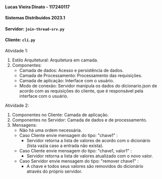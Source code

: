#### Lucas Vieira Dinato - 117240117
#### Sistemas Distribuídos 2023.1
#### Servidor: `join-thread-srv.py`
#### Cliente: `cli.py`
Atividade 1:
1. Estilo Arquitetural: Arquitetura em camada.
2. Componentes:
    * Camada de dados: Acesso e persistência de dados.
    * Camada de Processamento: Processamento das requisições.
    * Camada de aplicação: Interface com o usuário.
    * Modo de conexão: Servidor manipula os dados do dicionario.json de acordo com as requisições do cliente, que é responsável pela interface com o usuário.

Atividade 2:
1. Componentes no Cliente: Camada de aplicação.
2. Componentes no Servidor: Camada de dados e de processamento.
3. Mensagens:
   * Não há uma ordem necessária.
   * Caso Cliente envie mensagem do tipo: "chave1" :
     * Servidor retorna a lista de valores de acordo com o dicionário (lista vazia caso a entrada
     não exista).
   * Caso Cliente envie mensagem do tipo: "chave1, valor1" :
     * Servidor retorna a lista de valores atualizado com o novo valor.
   * Caso Servidor envie mensagem do tipo: "remover chave1" :
     * A chave e todos seus valores são removidos do dicionário através do próprio servidor.
